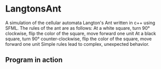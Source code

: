 # LangtonsAnt
A simulation of the cellular automata Langton's Ant written in c++ using SFML. 
The rules of the ant are as follows:
At a white square, turn 90° clockwise, flip the color of the square, move forward one unit
At a black square, turn 90° counter-clockwise, flip the color of the square, move forward one unit
Simple rules lead to complex, unexpected behavior.


## Program in action

